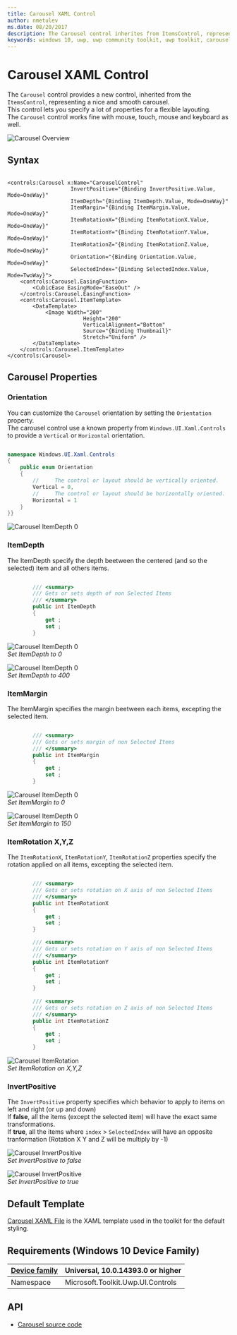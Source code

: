 ```yaml
---
title: Carousel XAML Control
author: nmetulev
ms.date: 08/20/2017
description: The Carousel control inherites from ItemsControl, representing a nice and smooth carousel.
keywords: windows 10, uwp, uwp community toolkit, uwp toolkit, carousel, xaml control, xaml
---
```


# Carousel XAML Control 

The `Carousel` control provides a new control, inherited from the `ItemsControl`, representing a nice and smooth carousel.  
This control lets you specify a lot of properties for a flexible layouting.  
The `Carousel` control works fine with mouse, touch, mouse and keyboard as well. 

![Carousel Overview](../resources/images/Controls-Carousel-Overview.gif "Carousel")  

## Syntax

```xaml

<controls:Carousel x:Name="CarouselControl"
                    InvertPositive="{Binding InvertPositive.Value, Mode=OneWay}"
                    ItemDepth="{Binding ItemDepth.Value, Mode=OneWay}"
                    ItemMargin="{Binding ItemMargin.Value, Mode=OneWay}"
                    ItemRotationX="{Binding ItemRotationX.Value, Mode=OneWay}"
                    ItemRotationY="{Binding ItemRotationY.Value, Mode=OneWay}"
                    ItemRotationZ="{Binding ItemRotationZ.Value, Mode=OneWay}"
                    Orientation="{Binding Orientation.Value, Mode=OneWay}"
                    SelectedIndex="{Binding SelectedIndex.Value, Mode=TwoWay}">
    <controls:Carousel.EasingFunction>
        <CubicEase EasingMode="EaseOut" />
    </controls:Carousel.EasingFunction>
    <controls:Carousel.ItemTemplate>
        <DataTemplate>
            <Image Width="200"
                        Height="200"
                        VerticalAlignment="Bottom"
                        Source="{Binding Thumbnail}"
                        Stretch="Uniform" />
        </DataTemplate>
    </controls:Carousel.ItemTemplate>
</controls:Carousel>

```

## Carousel Properties

### Orientation

You can customize the `Carousel` orientation by setting the `Orientation` property.   
The carousel control use a known property from `Windows.UI.Xaml.Controls` to provide a `Vertical` or `Horizontal` orientation.  

```csharp

namespace Windows.UI.Xaml.Controls
{
    public enum Orientation
    {
        //     The control or layout should be vertically oriented.
        Vertical = 0,
        //     The control or layout should be horizontally oriented.
        Horizontal = 1
    }
}}

```
![Carousel ItemDepth 0](../resources/images/Controls-Carousel-Orientation.jpg "Carousel")  

### ItemDepth

The ItemDepth specify the depth beetween the centered (and so the selected) item and all others items.

```csharp

        /// <summary>
        /// Gets or sets depth of non Selected Items
        /// </summary>
        public int ItemDepth
        {
            get ;
            set ;
        }

```

![Carousel ItemDepth 0](../resources/images/Controls-Carousel-ItemDepth01.jpg "Carousel")  
*Set ItemDepth to 0*

![Carousel ItemDepth 0](../resources/images/Controls-Carousel-ItemDepth02.jpg "Carousel")  
*Set ItemDepth to 400*

### ItemMargin

The ItemMargin specifies the margin beetween each items, excepting the selected item.

```csharp

        /// <summary>
        /// Gets or sets margin of non Selected Items
        /// </summary>
        public int ItemMargin
        {
            get ;
            set ;
        }

```
![Carousel ItemDepth 0](../resources/images/Controls-Carousel-ItemMargin02.jpg "Carousel")  
*Set ItemMargin to 0*

![Carousel ItemDepth 0](../resources/images/Controls-Carousel-ItemMargin01.jpg "Carousel")  
*Set ItemMargin to 150*

### ItemRotation X,Y,Z

The `ItemRotationX`, `ItemRotationY`, `ItemRotationZ` properties specify the rotation applied on all items, excepting the selected item.

```csharp

        /// <summary>
        /// Gets or sets rotation on X axis of non Selected Items
        /// </summary>
        public int ItemRotationX
        {
            get ;
            set ;
        }

        /// <summary>
        /// Gets or sets rotation on Y axis of non Selected Items
        /// </summary>
        public int ItemRotationY
        {
            get ;
            set ;
        }
        
        /// <summary>
        /// Gets or sets rotation on Z axis of non Selected Items
        /// </summary>
        public int ItemRotationZ
        {
            get ;
            set ;
        }                

```

![Carousel ItemRotation](../resources/images/Controls-Carousel-ItemRotation.jpg "Carousel")  
*Set ItemRotation on X,Y,Z*

### InvertPositive

The `InvertPositive` property specifies which behavior to apply to items on left and right (or up and down)   
If **false**, all the items (except the selected item) will have the exact same transformations.  
If **true**, all the items where `index` > `SelectedIndex` will have an opposite tranformation (Rotation X Y and Z will be multiply by -1)

![Carousel InvertPositive](../resources/images/Controls-Carousel-InvertPositive01.jpg "Carousel")  
*Set InvertPositive to false*

![Carousel InvertPositive](../resources/images/Controls-Carousel-InvertPositive02.jpg "Carousel")  
*Set InvertPositive to true*

## Default Template 

[Carousel XAML File](https://github.com/Microsoft/UWPCommunityToolkit/blob/master/Microsoft.Toolkit.Uwp.UI.Controls/Carousel/Carousel.xaml) is the XAML template used in the toolkit for the default styling.

## Requirements (Windows 10 Device Family)

| [Device family](http://go.microsoft.com/fwlink/p/?LinkID=526370) | Universal, 10.0.14393.0 or higher |
| --- | --- |
| Namespace | Microsoft.Toolkit.Uwp.UI.Controls |

## API

* [Carousel source code](https://github.com/Microsoft/UWPCommunityToolkit/tree/master/Microsoft.Toolkit.Uwp.UI.Controls/Carousel)

